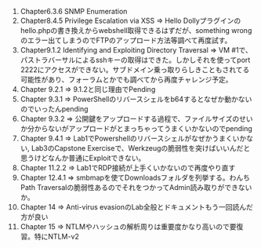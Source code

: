 1. Chapter6.3.6 SNMP Enumeration
2. Chapter8.4.5 Privilege Escalation via XSS => Hello Dollyプラグインのhello.phpの書き換えからwebshell取得できるはずだが、something wrongのエラー出てしまうのでFTPのアップロード方法等調べて再度試す。
3. Chapter9.1.2 Identifying and Exploiting Directory Traversal => VM #1で、パストラバーサルによるsshキーの取得はできた。しかしそれを使ってport 2222にアクセスができない。サブドメイン乗っ取りらしきこともされてる可能性があり、フォーラムとかでも調べてから再度チャレンジ予定。
4. Chapter 9.2.1 => 9.1.2と同じ理由でPending
5. Chapter 9.3.1 => PowerShellのリバースシェルをb64するとなぜか動かないのでいったんpending
6. Chapter 9.3.2 => 公開鍵をアップロードする過程で、ファイルサイズのせいか分からないがアップロードがとまっちゃってうまくいかないのでpending
7. Chapter 9.4.1 => Lab1でPowershellのリバースシェルがなぜかうまくいかない, Lab3のCapstone Exerciseで、Werkzeugの脆弱性を突けばいいんだと思うけどなんか普通にExploitできない。
8. Chapter 11.2.2 => Lab1でRDP接続が上手くいかないので再度やり直す
9. Chapter 12.4.1 => smbmapを使てDownloadsフォルダを列挙する。わんちPath Traversalの脆弱性あるのでそれをつかってAdmin読み取りができないか。
10. Chapter 14 => Anti-virus evasionのLab全般とドキュメントもう一回読んだ方が良い
11. Chapter 15 => NTLMやハッシュの解析周りは重要度かなり高いので要復習。特にNTLM-v2